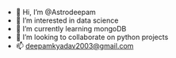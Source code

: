 - 👋 Hi, I’m @Astrodeepam
- 👀 I’m interested in data science
- 🌱 I’m currently learning mongoDB
- 💞️ I’m looking to collaborate on python projects
- 📫 deepamkyadav2003@gmail.com

<!---
Astrodeepam/Astrodeepam is a ✨ special ✨ repository because its `README.md` (this file) appears on your GitHub profile.
You can click the Preview link to take a look at your changes.
--->
